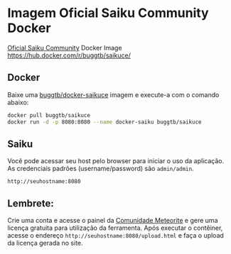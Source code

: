 # Imagem Oficial Saiku Community Docker
[Oficial Saiku Community][1] Docker Image https://hub.docker.com/r/buggtb/saikuce/

## Docker
Baixe uma [buggtb/docker-saikuce][2] imagem e execute-a com o comando abaixo:
```bash
docker pull buggtb/saikuce
docker run -d -p 8080:8080 --name docker-saiku buggtb/saikuce
```

## Saiku
Você pode acessar seu host pelo browser para iniciar o uso da aplicação. As credenciais padrões (username/password) são `admin/admin`.
```
http://seuhostname:8080
```

## Lembrete:
Crie uma conta e acesse o painel da [Comunidade Meteorite][3] e gere uma licença gratuita para utilização da ferramenta.
Após executar o contêiner, acesse o endereço `http://seuhostname:8080/upload.html` e faça o upload da licença gerada no site.

[1]: http://saiku-documentation.readthedocs.io/en/latest/installation_guide.html
[2]: https://hub.docker.com/r/buggtb/saikuce/
[3]: https://licensing.meteorite.bi/login
